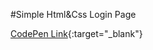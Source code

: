 #Simple Html&Css Login Page

[CodePen Link](https://codepen.io/tolgaediz/details/XWvmOWY){:target="_blank"}
